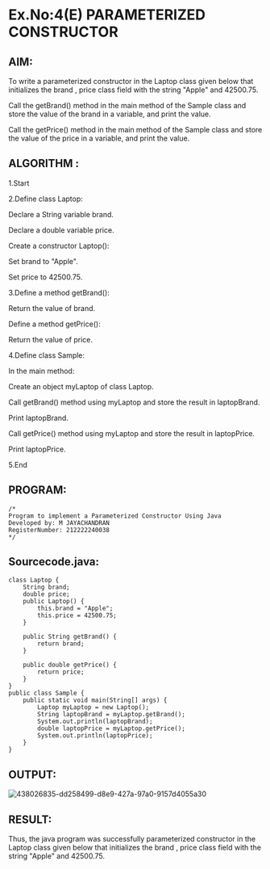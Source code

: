 # Ex.No:4(E)  PARAMETERIZED CONSTRUCTOR
## AIM:
To write a parameterized constructor in the Laptop class given below that initializes the brand , price class field with the string "Apple" and 42500.75.

Call the getBrand() method in the main method of the Sample class and store the value of the brand in a variable, and print the value.

Call the getPrice() method in the main method of the Sample class and store the value of the price in a variable, and print the value.

## ALGORITHM :

1.Start

2.Define class Laptop:

Declare a String variable brand.

Declare a double variable price.

Create a constructor Laptop():

Set brand to "Apple".

Set price to 42500.75.

3.Define a method getBrand():

Return the value of brand.

Define a method getPrice():

Return the value of price.

4.Define class Sample:

In the main method:

Create an object myLaptop of class Laptop.

Call getBrand() method using myLaptop and store the result in laptopBrand.
 
Print laptopBrand.
 
Call getPrice() method using myLaptop and store the result in laptopPrice.
 
Print laptopPrice.

5.End



## PROGRAM:
 ```
/*
Program to implement a Parameterized Constructor Using Java
Developed by: M JAYACHANDRAN
RegisterNumber: 212222240038
*/
```

## Sourcecode.java:
```
class Laptop {
    String brand;
    double price;
    public Laptop() {
        this.brand = "Apple";
        this.price = 42500.75;
    }

    public String getBrand() {
        return brand;
    }

    public double getPrice() {
        return price;
    }
}
public class Sample {
    public static void main(String[] args) {
        Laptop myLaptop = new Laptop();
        String laptopBrand = myLaptop.getBrand();
        System.out.println(laptopBrand);
        double laptopPrice = myLaptop.getPrice();
        System.out.println(laptopPrice);
    }
}
```

## OUTPUT:
![438026835-dd258499-d8e9-427a-97a0-9157d4055a30](https://github.com/user-attachments/assets/eec7963a-b392-4d04-a295-2bccf8d15763)

## RESULT:
Thus, the java program was successfully parameterized constructor in the Laptop class given below that initializes the brand , price class field with the string "Apple" and 42500.75.
